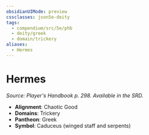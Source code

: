 ```yaml
---
obsidianUIMode: preview
cssclasses: json5e-deity
tags:
  - compendium/src/5e/phb
  - deity/greek
  - domain/trickery
aliases:
  - Hermes
---
```

# Hermes
*Source: Player's Handbook p. 298. Available in the SRD.* 

- **Alignment**: Chaotic Good
- **Domains**: Trickery
- **Pantheon**: Greek
- **Symbol**: Caduceus (winged staff and serpents)
